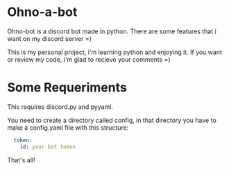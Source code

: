 # Ohno-a-bot
Ohno-bot is a discord bot made in python. There are some features that i want on my discord server =)

This is my personal project, i'm learning python and enjoying it. If you want or review my code, i'm glad to recieve your comments =)

# Some Requeriments

This requires discord.py and pyyaml.

You need to create a directory called config, in that directory you have to make a config.yaml file with this structure:

```yaml
  token:
    id: your bot token
```

That's all!
